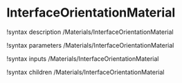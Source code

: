 <!-- MOOSE Documentation Stub: Remove this when content is added. -->

# InterfaceOrientationMaterial

!syntax description /Materials/InterfaceOrientationMaterial

!syntax parameters /Materials/InterfaceOrientationMaterial

!syntax inputs /Materials/InterfaceOrientationMaterial

!syntax children /Materials/InterfaceOrientationMaterial

